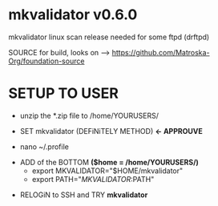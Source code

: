 # mkvalidator v0.6.0
mkvalidator linux scan release needed for some ftpd (drftpd)

SOURCE for build, looks on --> https://github.com/Matroska-Org/foundation-source

# SETUP TO USER
- unzip the *.zip file to /home/YOURUSERS/

+ SET mkvalidator (DEFiNiTELY METHOD) **<- APPROUVE**
- nano ~/.profile
+ ADD of the BOTTOM **($home = /home/YOURUSERS/)**
  - export MKVALIDATOR="$HOME/mkvalidator"
  - export PATH="$MKVALIDATOR:$PATH"
- RELOGiN to SSH and TRY **mkvalidator**
